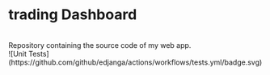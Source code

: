 <h1>trading Dashboard</h1><br/>
Repository containing the source code of my web app.<br/>
![Unit Tests](https://github.com/github/edjanga/actions/workflows/tests.yml/badge.svg)

